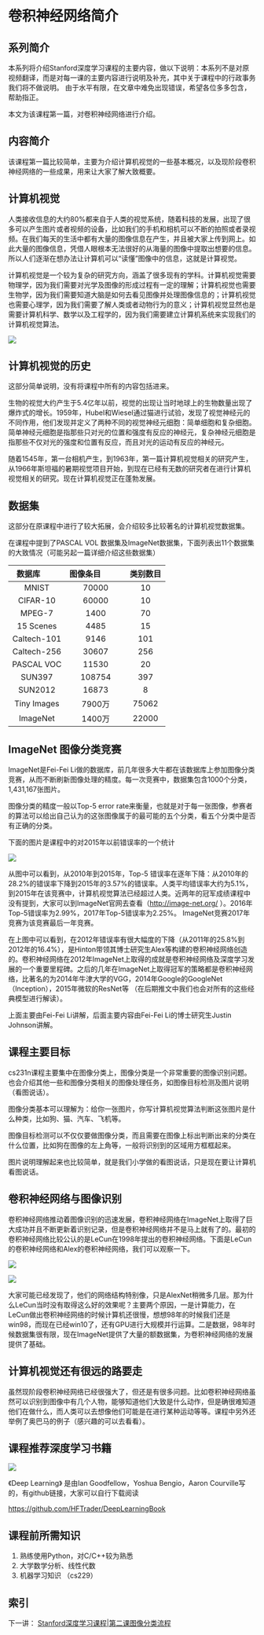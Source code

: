 # 卷积神经网络简介

## 系列简介

本系列将介绍Stanford深度学习课程的主要内容，做以下说明：本系列不是对原视频翻译，而是对每一课的主要内容进行说明及补充，其中关于课程中的行政事务我们将不做说明。
由于水平有限，在文章中难免出现错误，希望各位多多包含，帮助指正。

本文为该课程第一篇，对卷积神经网络进行介绍。

## 内容简介

该课程第一篇比较简单，主要为介绍计算机视觉的一些基本概况，以及现阶段卷积神经网络的一些成果，用来让大家了解大致概要。

## 计算机视觉

人类接收信息的大约80%都来自于人类的视觉系统，随着科技的发展，出现了很多可以产生图片或者视频的设备，比如我们的手机和相机可以不断的拍照或者录视频。在我们每天的生活中都有大量的图像信息在产生，并且被大家上传到网上。如此大量的图像信息，凭借人眼根本无法很好的从海量的图像中提取出想要的信息。所以人们逐渐在想办法让计算机可以“读懂”图像中的信息，这就是计算视觉。

计算机视觉是一个较为复杂的研究方向，涵盖了很多现有的学科。计算机视觉需要物理学，因为我们需要对光学及图像的形成过程有一定的理解；计算机视觉也需要生物学，因为我们需要知道大脑是如何去看见图像并处理图像信息的；计算机视觉也需要心理学，因为我们需要了解人类或者动物行为的意义；计算机视觉显然也是需要计算机科学、数学以及工程学的，因为我们需要建立计算机系统来实现我们的计算机视觉算法。

![](https://github.com/NGSHotpot/deep-learning/blob/master/stanford_img/001.png)

## 计算机视觉的历史

这部分简单说明，没有将课程中所有的内容包括进来。

生物的视觉大约产生于5.4亿年以前，视觉的出现让当时地球上的生物数量出现了爆炸式的增长。1959年，Hubel和Wiesel通过猫进行试验，发现了视觉神经元的不同作用，他们发现并定义了两种不同的视觉神经元细胞：简单细胞和复杂细胞。简单神经元细胞是指那些只对光的位置和强度有反应的神经元，复杂神经元细胞是指那些不仅对光的强度和位置有反应，而且对光的运动有反应的神经元。

随着1545年，第一台相机产生，到1963年，第一篇计算机视觉相关的研究产生，从1966年斯坦福的暑期视觉项目开始，到现在已经有无数的研究者在进行计算机视觉相关的研究。现在计算机视觉正在蓬勃发展。

## 数据集

这部分在原课程中进行了较大拓展，会介绍较多比较著名的计算机视觉数据集。

在课程中提到了PASCAL VOL 数据集及ImageNet数据集，下面列表出11个数据集的大致情况（可能另起一篇详细介绍这些数据集）


| 数据库         | 图像条目           | 类别数目  | 
| :-----------: |:-------------:| :----:| 
| MNIST         | 70000       | 10     | 
| CIFAR-10	    | 60000	      | 10 	   |
| MPEG-7        | 1400	      | 70	   |
| 15 Scenes     | 4485        | 15     | 
| Caltech-101	  | 9146	      | 101	   |
| Caltech-256	  | 30607	      | 256	   |
| PASCAL VOC	  | 11530	      | 20	   |
| SUN397    	  | 108754	    | 397	   |
| SUN2012	      | 16873	      | 8  	   |
| Tiny Images   | 7900万      | 75062  |
| ImageNet      | 1400万      | 22000  |


## ImageNet 图像分类竞赛

ImageNet是Fei-Fei Li做的数据库，前几年很多大牛都在该数据库上参加图像分类竞赛，从而不断刷新图像处理的精度。每一次竞赛中，数据集包含1000个分类，1,431,167张图片。

图像分类的精度一般以Top-5 error rate来衡量，也就是对于每一张图像，参赛者的算法可以给出自己认为的这张图像属于的最可能的五个分类，看五个分类中是否有正确的分类。

下面的图片是课程中的对2015年以前错误率的一个统计

![](https://github.com/NGSHotpot/deep-learning/blob/master/stanford_img/002.png)

从图中可以看到，从2010年到2015年，Top-5 错误率在逐年下降：从2010年的28.2%的错误率下降到2015年的3.57%的错误率。人类平均错误率大约为5.1%，到2015年在该竞赛中，计算机视觉算法已经超过人类。近两年的冠军成绩课程中没有提到，大家可以到ImageNet官网去查看（http://image-net.org/ ）。2016年Top-5错误率为2.99%，2017年Top-5错误率为2.25%。 ImageNet竞赛2017年竞赛为该竞赛最后一年竞赛。

在上图中可以看到，在2012年错误率有很大幅度的下降（从2011年的25.8%到2012年的16.4%），是Hinton带领其博士研究生Alex等构建的卷积神经网络创造的。卷积神经网络在2012年ImageNet上取得的成就是卷积神经网络及深度学习发展的一个重要里程碑。之后的几年在ImageNet上取得冠军的策略都是卷积神经网络，比著名的为2014年牛津大学的VGG，2014年Google的GoogleNet（Inception），2015年微软的ResNet等 （在后期推文中我们也会对所有的这些经典模型进行解读）。

上面主要由Fei-Fei Li讲解，后面主要内容由Fei-Fei Li的博士研究生Justin Johnson讲解。

## 课程主要目标

cs231n课程主要集中在图像分类上，图像分类是一个非常重要的图像识别问题。也会介绍其他一些和图像分类相关的图像处理任务，如图像目标检测及图片说明（看图说话）。

图像分类基本可以理解为：给你一张图片，你写计算机视觉算法判断这张图片是什么种类，比如狗、猫、汽车、飞机等。

图像目标检测可以不仅仅要做图像分类，而且需要在图像上标出判断出来的分类在什么位置，比如狗在图像的左上角等，一般将识别到的区域用方框框起来。

图片说明理解起来也比较简单，就是我们小学做的看图说话，只是现在要让计算机看图说话。

## 卷积神经网络与图像识别

卷积神经网络推动着图像识别的迅速发展，卷积神经网络在ImageNet上取得了巨大成功并且不断更新着识别记录，但是卷积神经网络并不是马上就有了的。最初的卷积神经网络比较公认的是LeCun在1998年提出的卷积神经网络。下面是LeCun的卷积神经网络和Alex的卷积神经网络，我们可以观察一下。

![](https://github.com/NGSHotpot/deep-learning/blob/master/stanford_img/003.png)

![](https://github.com/NGSHotpot/deep-learning/blob/master/stanford_img/004.png)

大家可能已经发现了，他们的网络结构特别像，只是AlexNet稍微多几层。那为什么LeCun当时没有取得这么好的效果呢？主要两个原因，一是计算能力，在LeCun做出卷积神经网络的时候计算机还很慢，想想98年的时候我们还是win98，而现在已经win10了，还有GPU进行大规模并行运算。二是数据，98年时候数据集很有限，现在ImageNet提供了大量的额数据集，为卷积神经网络的发展提供了基础。

## 计算机视觉还有很远的路要走

虽然现阶段卷积神经网络已经很强大了，但还是有很多问题。比如卷积神经网络虽然可以识别到图像中有几个人物，能够知道他们大致是什么动作，但是确很难知道他们在做什么，而人类可以去想像他们可能是在进行某种运动等等。课程中另外还举例了奥巴马的例子（感兴趣的可以去看看）。

## 课程推荐深度学习书籍

![](https://github.com/NGSHotpot/deep-learning/blob/master/stanford_img/005.png)

《Deep Learning》 是由Ian Goodfellow，Yoshua Bengio，Aaron Courville写的，有github链接，大家可以自行下载阅读

https://github.com/HFTrader/DeepLearningBook

## 课程前所需知识

1. 熟练使用Python，对C/C++较为熟悉
2. 大学数学分析、线性代数
3. 机器学习知识 （cs229）

## 索引

下一讲： [Stanford深度学习课程|第二课图像分类流程](https://github.com/NGSHotpot/deep-learning/blob/master/%E5%9B%BE%E5%83%8F%E5%88%86%E7%B1%BB%E6%B5%81%E7%A8%8B.md)


